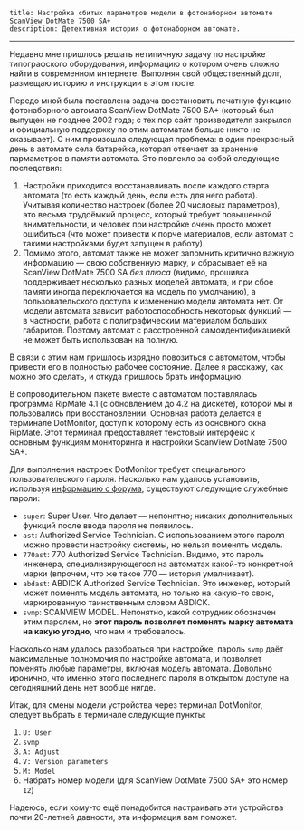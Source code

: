     title: Настройка сбитых параметров модели в фотонаборном автомате ScanView DotMate 7500 SA+
    description: Детективная история о фотонаборном автомате.
---

Недавно мне пришлось решать нетипичную задачу по настройке типографского
оборудования, информацию о котором очень сложно найти в современном интернете.
Выполняя свой общественный долг, размещаю историю и инструкции в этом посте.

Передо мной была поставлена задача восстановить печатную функцию фотонаборного
автомата ScanView DotMate 7500 SA+ (который был выпущен не позднее 2002 года; с
тех пор сайт производителя закрылся и официальную поддержку по этим автоматам
больше никто не оказывает). С ним произошла следующая проблема: в один
прекрасный день в автомате села батарейка, которая отвечает за хранение
пармаметров в памяти автомата. Это повлекло за собой следующие последствия:

1. Настройки приходится восстанавливать после каждого старта автомата (то есть
   каждый день, если есть для него работа). Учитывая количество настроек (более
   20 числовых параметров), это весьма трудоёмкий процесс, который требует
   повышенной внимательности, и человек при настройке очень просто может
   ошибиться (что может привести к порче материалов, если автомат с такими
   настройками будет запущен в работу).
2. Помимо этого, автомат также не может запомнить критично важную информацию —
   свою собственную марку, и сбрасывает её на ScanView DotMate 7500 SA _без
   плюса_ (видимо, прошивка поддерживает несколько разных моделей автомата, и
   при сбое памяти иногда переключается на модель по умолчанию), а
   пользовательского доступа к изменению модели автомата нет. От модели автомата
   зависит работоспособность некоторых функций — в частности, работа с
   полиграфическим материалом больших габаритов. Поэтому автомат с расстроенной
   самоидентификациекй не может быть использован на полную.

В связи с этим нам пришлось изрядно повозиться с автоматом, чтобы привести его в
полностью рабочее состояние. Далее я расскажу, как можно это сделать, и откуда
пришлось брать информацию.

В сопроводительном пакете вместе с автоматом поставлялась программа RipMate 4.1
(с обновлением до 4.2 на дискете), которой мы и пользовались при восстановлении.
Основная работа делается в терминале DotMonitor, доступ к которому есть из
основного окна RipMate. Этот терминал предоставляет текстовый интерфейс к
основным функциям мониторинга и настройки ScanView DotMate 7500 SA+.

Для выполнения настроек DotMonitor требует специального пользовательского
пароля. Насколько нам удалось установить, используя [информацию с
форума][rudtp], существуют следующие служебные пароли:

- `super`: Super User. Что делает — непонятно; никаких дополнительных функций
  после ввода пароля не появилось.
- `ast`: Authorized Service Technician. С использованием этого пароля можно
  провести настройку системы, но нельзя поменять модель.
- `770ast`: 770 Authorized Service Technician. Видимо, это пароль инженера,
  специализирующегося на автоматах какой-то конкретной марки (впрочем, что же
  такое 770 — история умалчивает).
- `abdast`: ABDICK Authorized Service Technician. Это инженер, который может
  поменять модель автомата, но только на какую-то свою, маркированную
  таинственным словом ABDICK.
- `svmp`: SCANVIEW MODEL. Непонятно, какой сотрудник обозначен этим паролем, но
  **этот пароль позволяет поменять марку автомата на какую угодно**, что нам и
  требовалось.

Насколько нам удалось разобраться при настройке, пароль `svmp` даёт максимальные
полномочия по настройке автомата, и позволяет поменять любые параметры, включая
модель автомата. Довольно иронично, что именно этого последнего пароля в
открытом доступе на сегодняшний день нет вообще нигде.

Итак, для смены модели устройства через терминал DotMonitor, следует выбрать в
терминале следующие пункты:

1. `U: User`
2. `svmp`
3. `A: Adjust`
4. `V: Version parameters`
5. `M: Model`
6. Набрать номер модели (для ScanView DotMate 7500 SA+ это номер `12`)

Надеюсь, если кому-то ещё понадобится настраивать эти устройства почти 20-летней
давности, эта информация вам поможет.

[rudtp]: https://forum.rudtp.ru/threads/dotmate-7500p-nvram-config.68311/
